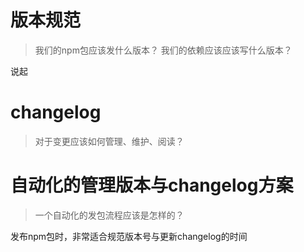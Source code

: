 # 版本规范
> 我们的npm包应该发什么版本？
> 我们的依赖应该应该写什么版本？

说起

# changelog
>对于变更应该如何管理、维护、阅读？


# 自动化的管理版本与changelog方案
>一个自动化的发包流程应该是怎样的？

发布npm包时，非常适合规范版本号与更新changelog的时间